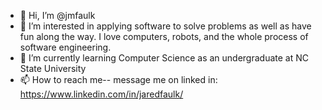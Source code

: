 - 👋 Hi, I’m @jmfaulk
- 👀 I’m interested in applying software to solve problems as well as have fun along the way. I love computers, robots, and the whole process of software engineering.
- 🌱 I’m currently learning Computer Science as an undergraduate at NC State University
- 📫 How to reach me-- message me on linked in: https://www.linkedin.com/in/jaredfaulk/

<!---
jmfaulk/jmfaulk is a ✨ special ✨ repository because its `README.md` (this file) appears on your GitHub profile.
You can click the Preview link to take a look at your changes.
--->
